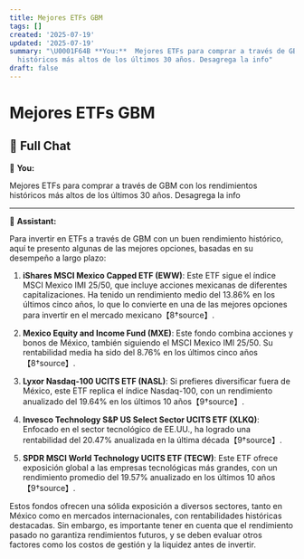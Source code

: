 ```yaml
---
title: Mejores ETFs GBM
tags: []
created: '2025-07-19'
updated: '2025-07-19'
summary: "\U0001F64B **You:**  Mejores ETFs para comprar a través de GBM con los rendimientos
  históricos más altos de los últimos 30 años. Desagrega la info"
draft: false
---
```


# Mejores ETFs GBM

## 🧠 Full Chat

🙋 **You:**

Mejores ETFs para comprar a través de GBM con los rendimientos históricos más altos de los últimos 30 años. Desagrega la info

---

🤖 **Assistant:**

Para invertir en ETFs a través de GBM con un buen rendimiento histórico, aquí te presento algunas de las mejores opciones, basadas en su desempeño a largo plazo:

1. **iShares MSCI Mexico Capped ETF (EWW)**: Este ETF sigue el índice MSCI Mexico IMI 25/50, que incluye acciones mexicanas de diferentes capitalizaciones. Ha tenido un rendimiento medio del 13.86% en los últimos cinco años, lo que lo convierte en una de las mejores opciones para invertir en el mercado mexicano【8†source】.

2. **Mexico Equity and Income Fund (MXE)**: Este fondo combina acciones y bonos de México, también siguiendo el MSCI Mexico IMI 25/50. Su rentabilidad media ha sido del 8.76% en los últimos cinco años【8†source】.

3. **Lyxor Nasdaq-100 UCITS ETF (NASL)**: Si prefieres diversificar fuera de México, este ETF replica el índice Nasdaq-100, con un rendimiento anualizado del 19.64% en los últimos 10 años【9†source】.

4. **Invesco Technology S&P US Select Sector UCITS ETF (XLKQ)**: Enfocado en el sector tecnológico de EE.UU., ha logrado una rentabilidad del 20.47% anualizada en la última década【9†source】.

5. **SPDR MSCI World Technology UCITS ETF (TECW)**: Este ETF ofrece exposición global a las empresas tecnológicas más grandes, con un rendimiento promedio del 19.57% anualizado en los últimos 10 años【9†source】.

Estos fondos ofrecen una sólida exposición a diversos sectores, tanto en México como en mercados internacionales, con rentabilidades históricas destacadas. Sin embargo, es importante tener en cuenta que el rendimiento pasado no garantiza rendimientos futuros, y se deben evaluar otros factores como los costos de gestión y la liquidez antes de invertir.